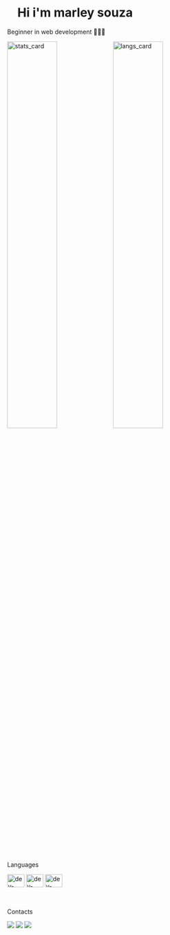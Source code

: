 <div id="user-content-toc">
  <ul>
    <summary><h1>Hi i'm marley souza</h1></summary>
</div>

<div style-"display: inline_block">

  <p>Beginner in web development 👨🏾‍💻 </p>
  <img align="center" width="48%" src="https://github-readme-stats.vercel.app/api?username=marleysouza&show_icons=true&theme=dark" alt="stats_card" />
  <img align="center" width="48%" src="https://github-readme-stats.vercel.app/api/top-langs/?username=marleysouza&layout=compact&theme=dark" alt="langs_card" />
  
</div>

<div><br>
  
  <p>Languages<p>
  <img height="30px" width="40px" src="https://skillicons.dev/icons?i=html" alt="dev-lang">
  <img height="30px" width="40px" src="https://skillicons.dev/icons?i=css" alt="dev-lang">
  <img height="30px" width="40px" src="https://skillicons.dev/icons?i=js" alt="dev-lang">

</div>

<div><br>
  
  <p>Contacts<p>
  <a href="https://www.linkedin.com/in/marley-souza-da-costa-41b606301"><img src="https://img.shields.io/badge/linkedin-0077B5?style=for-the-badge&logo=linkedin&logoColor=white"></a>
  <a href="mailto:ctt.marley@outlook.com"><img src="https://img.shields.io/badge/email-0264db?style=for-the-badge&logo=microsoft&logoColor=white"></a>
  <a href="https://www.instagram.com/marley_developer?igsh=cHk5cnk0ZW83ZXVp"><img src="https://img.shields.io/badge/Instagram-C13584?style=for-the-badge&logo=instagram&logoColor=white"></a>
    
</div>
